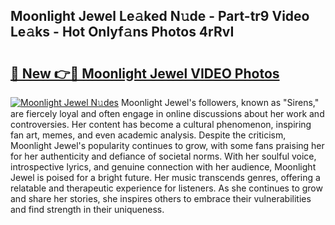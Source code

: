 ## Moonlight Jewel Le𝚊ked N𝚞de - Part-tr9 Video Le𝚊ks - Hot Onlyf𝚊ns Photos 4rRvI

# <h2><a href="http://ab51627.deff.icu/?id=Moonlight+Jewel">🔗 New 👉🔴 Moonlight Jewel VIDEO Photos</a></h2>

[![Moonlight Jewel N𝚞des](https://i.imgur.com/rIISA9y.gif)](http://ab51627.deff.icu/?id=Moonlight+Jewel)
Moonlight Jewel's followers, known as "Sirens," are fiercely loyal and often engage in online discussions about her work and controversies. Her content has become a cultural phenomenon, inspiring fan art, memes, and even academic analysis. Despite the criticism, Moonlight Jewel's popularity continues to grow, with some fans praising her for her authenticity and defiance of societal norms. With her soulful voice, introspective lyrics, and genuine connection with her audience, Moonlight Jewel is poised for a bright future. Her music transcends genres, offering a relatable and therapeutic experience for listeners. As she continues to grow and share her stories, she inspires others to embrace their vulnerabilities and find strength in their uniqueness.
